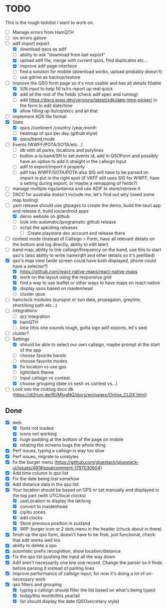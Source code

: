 # TODO

This is the rough todolist I want to work on.

-   [ ] Manage errors from HamQTH
-   [ ] ios errors galore
-   [ ] adif import export
    -   [x] download qsos as adif
    -   [ ] ability to ask "download from last export"
    -   [x] upload adif file, merge with current qsos, find duplicates etc...
    -   [x] improve adif page interface
    -   [ ] find a solution for mobile (download works, upload probably doesn't)
    -   [ ] use gdrive as backup/restore
-   [ ] Improve the QSO form page so it's nice usable and has all details fillable
    -   [x] S/N input to help fill tx/rx report up real quick
    -   [x] add all the rest of the fields (check adif spec and rumlog)
    -   [ ] add https://docs.expo.dev/versions/latest/sdk/date-time-picker/ in the form to edit date/time
    -   [x] allow filling up itu/cq/dxcc and all that
-   [ ] implement ADX file format
-   [x] Stats
    -   [x] qsos /continent /country /year,month
    -   [ ] heatmap of qso per day (github style)
    -   [x] qsos/band,mode
-   [ ] Events (WWFF/POTA/SOTA/etc...)
    -   [ ] db with all parks, locations and polylines
    -   [ ] button a-la band/SN to set events id, add in QSOForm and possibly have an option to add it straight in the callsign input
    -   [ ] adif to export/import it properly
    -   [ ] adif has WWFF/SOTA/POTA also SIG will have to be parsed on import to put in the right spot (if VKFF still uses SIG for WWFF, have a setting during export, or maybe a remapping of fields?)
-   [ ] manage multiple rigs/antenna and use ADIF to store/retrieve it
-   [ ] DXCC for australia doesn't include me, let's find out why (need some map tooling)
-   [ ] yarn release should use ghpages to create the demo, build the tauri app and release it, build ios/android apps
    -   [x] demo website on github
    -   [ ] look into automatic/programatic github release
    -   [ ] script the apk/dmg releases
        -   [ ] Create playstore dev account and release there
-   [ ] contest mode (instead of Callsign > Form, have all relevant details on the bottom and log directly, ability to edit later)
-   [ ] band map, ability to link callsign/frequency on the band, use this to start qso's (also ability to write name/qth and other details so it's prefilled)
-   [x] qso's map view (wide screen could have both displayed, phone could have a selector?)
    -   [x] https://github.com/react-native-maps/react-native-maps
    -   [x] work on the layout using the responsive grid
    -   [x] find a way to use leaflet or other ways to have maps on react-native
    -   [x] display qsos based on maidenhead
    -   [ ] cluster qsos
-   [ ] hamclock modules (sunspot or sun data, propagaion, greyline, short/long path etc...)
-   [ ] integrations
    -   [ ] qrz integration
    -   [x] hamQTH
    -   [ ] lotw (this one sounds tough, gotta sign adif exports, let's see)
-   [ ] cluster?
-   [ ] Settings
    -   [x] should be able to select our own callsign, maybe prompt at the start of the app
    -   [ ] choose favorite bands
    -   [ ] choose favorite modes
    -   [x] fix location vs use gps
    -   [ ] light/dark theme
    -   [ ] input callsign vs contest
    -   [x] choose grouping (date vs sesh vs contest vs...)
-   [ ] Look into the clublog dxcc db (https://dl2rum.de/RUMlogNG/docs/en/pages/Online_CLDX.html)

## Done

-   [x] web
    -   [x] fonts not loaded
    -   [x] icons not working
    -   [x] huge padding at the bottom of the page on mobile
    -   [x] rotating the screens bugs the whole thing
-   [x] Perf issues, typing a callsign is way too slow
-   [x] Perf issues, migrate to unistyles
-   [x] fix the burger menu (https://github.com/gluestack/gluestack-ui/issues/491#issuecomment-1797030604)
-   [x] Add time column in qso list
-   [x] Fix the date being lost somehow
-   [x] Add distance data in the qso list
-   [x] Your location should be based on GPS or set manually and displayed in the top part (with UTC/local clocks)
    -   [x] useLocation to display the lat/long
    -   [x] convert to maidenhead
    -   [x] cq/itu zones
    -   [x] add clocks
    -   [x] Store previous position in zustand
    -   [x] WIP: burger icon or 2 dots menu in the header (chuck about in there)
-   [x] finish up the qso form, doesn't have to be final, just functional, check that edit works well too
-   [x] ability to delete a qso
-   [x] automatic prefix recognition, show location/distance
-   [x] Fix the qso list pushing the input all the way down
-   [x] Adif aren't necessarily one line one record. Change the parser so it finds <EOR> before parsing it instead of parling lines
-   [x] improve performance of callsign input, for now it's doing a lot of un-necessary work
-   [x] qso filters and grouping
    -   [x] typing a callsign should filter the list based on what's being typed
    -   [x] today/this month/this year/all
    -   [x] list should display the date (QSOsecretary style)
